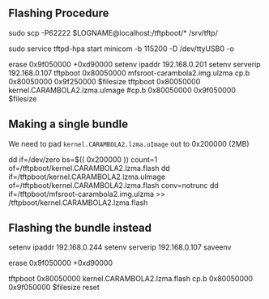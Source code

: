 ## Flashing Procedure

sudo scp -P62222 $LOGNAME@localhost:/tftpboot/* /srv/tftp/

sudo service tftpd-hpa start
minicom -b 115200 -D /dev/ttyUSB0 -o

erase 0x9f050000 +0xd90000
setenv ipaddr 192.168.0.201
setenv serverip 192.168.0.107
tftpboot 0x80050000 mfsroot-carambola2.img.ulzma
cp.b 0x80050000 0x9f250000 $filesize
tftpboot 0x80050000 kernel.CARAMBOLA2.lzma.uImage
#cp.b 0x80050000 0x9f050000 $filesize

## Making a single bundle

We need to pad `kernel.CARAMBOLA2.lzma.uImage` out to 0x200000 (2MB)

dd if=/dev/zero bs=$(( 0x200000 )) count=1 of=/tftpboot/kernel.CARAMBOLA2.lzma.flash
dd if=/tftpboot/kernel.CARAMBOLA2.lzma.uImage of=/tftpboot/kernel.CARAMBOLA2.lzma.flash conv=notrunc
dd if=/tftpboot/mfsroot-carambola2.img.ulzma >> /tftpboot/kernel.CARAMBOLA2.lzma.flash

## Flashing the bundle instead

setenv ipaddr 192.168.0.244
setenv serverip 192.168.0.107
saveenv

erase 0x9f050000 +0xd90000


tftpboot 0x80050000 kernel.CARAMBOLA2.lzma.flash
cp.b 0x80050000 0x9f050000 $filesize
reset

